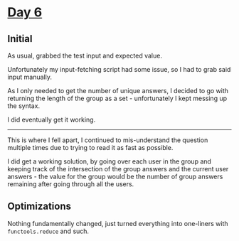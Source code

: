 # [Day 6](https://adventofcode.com/2020/day/6)

## Initial

As usual, grabbed the test input and expected value.

Unfortunately my input-fetching script had some issue, so I had to grab said input manually.

As I only needed to get the number of unique answers, I decided to go with returning the length of the group as a set - unfortunately I kept messing up the syntax.

I did eventually get it working.

***

This is where I fell apart, I continued to mis-understand the question multiple times due to trying to read it as fast as possible.

I did get a working solution, by going over each user in the group and keeping track of the intersection of the group answers and the current user answers - the value for the group would be the number of group answers remaining after going through all the users.

## Optimizations

Nothing fundamentally changed, just turned everything into one-liners with `functools.reduce` and such.
